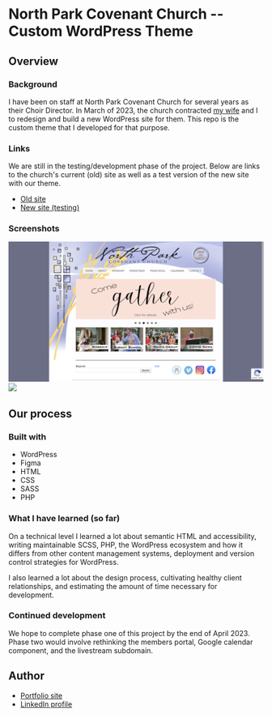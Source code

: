 # North Park Covenant Church -- Custom WordPress Theme

## Overview

### Background

I have been on staff at North Park Covenant Church for several years as their Choir Director. In March of 2023, the church contracted [my wife](https://victoriagerman.com) and I to redesign and build a new WordPress site for them. This repo is the custom theme that I developed for that purpose. 

### Links

We are still in the testing/development phase of the project. Below are links to the church's current (old) site as well as a test version of the new site with our theme.

- [Old site](https://npcovenant.org)
- [New site (testing)](http://npcovenant.kodadesigns.net)

### Screenshots

![](./images/screenshot_old.png)
![](./images/screenshot_new.png)

## Our process

### Built with

- WordPress
- Figma
- HTML
- CSS
- SASS
- PHP

### What I have learned (so far)

On a technical level I learned a lot about semantic HTML and accessibility, writing maintainable SCSS, PHP, the WordPress ecosystem and how it differs from other content management systems, deployment and version control strategies for WordPress.

I also learned a lot about the design process, cultivating healthy client relationships, and estimating the amount of time necessary for development.

### Continued development

We hope to complete phase one of this project by the end of April 2023. Phase two would involve rethinking the members portal, Google calendar component, and the livestream subdomain.

## Author

- [Portfolio site](https://www.dominicgerman.com)
- [LinkedIn profile](https://www.linkedin.com/in/dominic-german/)
